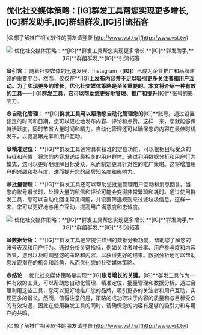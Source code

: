 ## **优化社交媒体策略：**[IG]**群发工具帮您实现更多增长,**[IG]**群发助手,**[IG]**群组群发,**[IG]**引流拓客**

[😍想了解推广相关软件的朋友请登录 http://www.vst.tw](http://www.vst.tw)

 <center><img src="https://vst.tw/MP4/tuiguang/png/1.png" alt="优化社交媒体策略：**[IG]**群发工具帮您实现更多增长,**[IG]**群发助手,**[IG]**群组群发,**[IG]**引流拓客"></center>

**😄引言：**
随着社交媒体的迅速发展，Instagram（**[IG]**）已成为企业推广和品牌建设的重要平台。然而，仅仅在**[IG]**上发布内容并不足以吸引更多关注者和用户互动。为了实现更多的增长，优化社交媒体策略是至关重要的。本文将介绍一种有效的工具——**[IG]**群发工具，它可以帮助您更好地管理、推广和提升**[IG]**账号的影响力。

**😄自动化管理：**
**[IG]**群发工具可以帮助您自动化管理您的**[IG]**账号。通过设置预定的时间和日期，您可以轻松地发布内容、评论和点赞。这样一来，您就能够保持活跃度，同时节省大量时间和精力。自动化管理还可以确保您的内容在最佳时机发布，以提高曝光率和用户互动。

**😄精准定位：**
**[IG]**群发工具通常具有精准的定位功能，可以根据目标受众的特征和兴趣，将您的内容发送给最相关的用户群体。通过利用数据分析和用户行为模式，您可以更好地理解目标受众，从而制定更具针对性的推广策略。这将增加用户的兴趣和参与度，进而提升您的品牌知名度和影响力。

**😄批量管理：**
**[IG]**群发工具还可以帮助您批量管理用户互动和消息回复。当您的账号增长时，处理大量的私信和评论可能会变得非常繁琐和耗时。通过使用群发工具，您可以自动化回复常见问题，并设置筛选规则来过滤垃圾信息。这样一来，您可以更好地与用户互动，提高用户满意度和忠诚度。

 <center><img src="https://vst.tw/MP4/tuiguang/png/0.png" alt="优化社交媒体策略：**[IG]**群发工具帮您实现更多增长,**[IG]**群发助手,**[IG]**群组群发,**[IG]**引流拓客"></center>

**😄数据分析：**
**[IG]**群发工具通常提供详细的数据分析功能，帮助您了解您的账号表现和用户行为。通过分析关键指标，例如关注者增长率、用户参与度和内容效果，您可以及时调整您的策略和内容，以获得更好的结果。数据分析还可以帮助您发现潜在的机会和趋势，从而优化您的社交媒体策略。

**😄结论：**
优化社交媒体策略是实现**[IG]**账号增长的关键。**[IG]**群发工具作为一种有效的工具，可以帮助您自动化管理、精准定位、批量管理和数据分析。通过合理利用这些工具，您可以更好地推广您的品牌，吸引更多的关注者和用户互动，实现更多的增长。然而，值得注意的是，策略的成功取决于内容的质量和与目标受众的有效沟通，因此在使用群发工具的同时，请确保您的内容有足够的吸引力和与用户的共鸣。

[😍想了解推广相关软件的朋友请登录 http://www.vst.tw](http://www.vst.tw)



